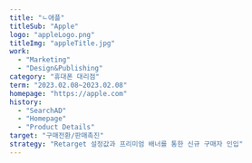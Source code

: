 ```yaml
---
title: "ㄴ애플"
titleSub: "Apple"
logo: "appleLogo.png"
titleImg: "appleTitle.jpg"
work:
  - "Marketing"
  - "Design&Publishing"
category: "휴대폰 대리점"
term: "2023.02.08~2023.02.08"
homepage: "https://apple.com"
history:
  - "SearchAD"
  - "Homepage"
  - "Product Details"
target: "구매전환/판매촉진"
strategy: "Retarget 설정값과 프리미엄 배너를 통한 신규 구매자 인입"
---
```

